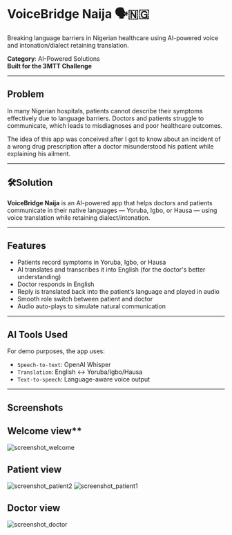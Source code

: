 # VoiceBridge Naija 🗣️🇳🇬
Breaking language barriers in Nigerian healthcare using AI-powered voice and intonation/dialect retaining translation.

**Category**: AI-Powered Solutions  
**Built for the 3MTT Challenge**

---

## Problem

In many Nigerian hospitals, patients cannot describe their symptoms effectively due to language barriers. Doctors and patients struggle to communicate, which leads to misdiagnoses and poor healthcare outcomes. 

The idea of this app was conceived after I got to know about an incident of a wrong drug prescription after a doctor misunderstood his patient while explaining his ailment.

---

## 🛠Solution

**VoiceBridge Naija** is an AI-powered app that helps doctors and patients communicate in their native languages — Yoruba, Igbo, or Hausa — using voice translation while retaining dialect/intonation.

---

## Features

- Patients record symptoms in Yoruba, Igbo, or Hausa
- AI translates and transcribes it into English (for the doctor's better understanding)
- Doctor responds in English
- Reply is translated back into the patient’s language and played in audio 
- Smooth role switch between patient and doctor
- Audio auto-plays to simulate natural communication

---

## AI Tools Used

For demo purposes, the app uses:
- `Speech-to-text`: OpenAI Whisper
- `Translation`: English ↔ Yoruba/Igbo/Hausa
- `Text-to-speech`: Language-aware voice output

---

## Screenshots

## Welcome view**
![screenshot_welcome](https://github.com/user-attachments/assets/96a70799-d8db-45bd-a351-178a2fe39b5f)

## Patient view
![screenshot_patient2](https://github.com/user-attachments/assets/875ddb63-8216-4e56-b5b1-ce2d741f9e71)
![screenshot_patient1](https://github.com/user-attachments/assets/b8dd5528-b0a9-4748-b834-e5c5e4c1028e)

## Doctor view
![screenshot_doctor](https://github.com/user-attachments/assets/4676a55b-c48c-449c-add8-ab7e53d1ac3f)


